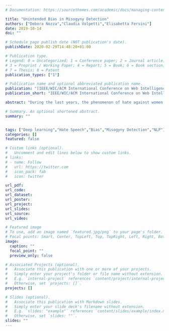 ```yaml
---
# Documentation: https://sourcethemes.com/academic/docs/managing-content/

title: "Unintended Bias in Misogyny Detection"
authors: ["Debora Nozza","Claudia Volpetti","Elisabetta Fersini"]
date: 2019-10-14
doi: ""

# Schedule page publish date (NOT publication's date).
publishDate: 2020-02-29T14:48:20+01:00

# Publication type.
# Legend: 0 = Uncategorized; 1 = Conference paper; 2 = Journal article;
# 3 = Preprint / Working Paper; 4 = Report; 5 = Book; 6 = Book section;
# 7 = Thesis; 8 = Patent
publication_types: ["1"]

# Publication name and optional abbreviated publication name.
publication: "[IEEE/WIC/ACM International Conference on Web Intelligence (WI '19)](https://webintelligence2019.com/)"
publication_short: "IEEE/WIC/ACM International Conference on Web Intelligence (WI '19)"

abstract: "During the last years, the phenomenon of hate against women increased exponentially especially in online environments such as microblogs. Although this alarming phenomenon has triggered many studies both from computational linguistic and machine learning points of view, less effort has been spent to analyze if those misogyny detection models are affected by an unintended bias. This can lead the models to associate unreasonably high misogynous scores to a non-misogynous text only because it contains certain terms, called identity, terms. This work is the first attempt to address the problem of measuring and mitigating unintended bias in machine learning models trained for the misogyny detection task. We propose a novel synthetic test set that can be used as evaluation framework for measuring the unintended bias and different mitigation strategies specific for this task. Moreover, we provide a misogyny detection model that demonstrate to obtain the best classification performance in the state-of-the-art. Experimental results on recently introduced bias metrics confirm the ability of the bias mitigation treatment to reduce the unintended bias of the proposed misogyny detection model."

# Summary. An optional shortened abstract.
summary: ""


tags: ["Deep learning","Hate Speech","Bias","Misogyny Detection","NLP"]
categories: []
featured: false

# Custom links (optional).
#   Uncomment and edit lines below to show custom links.
# links:
# - name: Follow
#   url: https://twitter.com
#   icon_pack: fab
#   icon: twitter

url_pdf: 
url_code:
url_dataset:
url_poster:
url_project:
url_slides:
url_source:
url_video:

# Featured image
# To use, add an image named `featured.jpg/png` to your page's folder. 
# Focal points: Smart, Center, TopLeft, Top, TopRight, Left, Right, BottomLeft, Bottom, BottomRight.
image:
  caption: ""
  focal_point: ""
  preview_only: false

# Associated Projects (optional).
#   Associate this publication with one or more of your projects.
#   Simply enter your project's folder or file name without extension.
#   E.g. `internal-project` references `content/project/internal-project/index.md`.
#   Otherwise, set `projects: []`.
projects: []

# Slides (optional).
#   Associate this publication with Markdown slides.
#   Simply enter your slide deck's filename without extension.
#   E.g. `slides: "example"` references `content/slides/example/index.md`.
#   Otherwise, set `slides: ""`.
slides: ""
---
```

